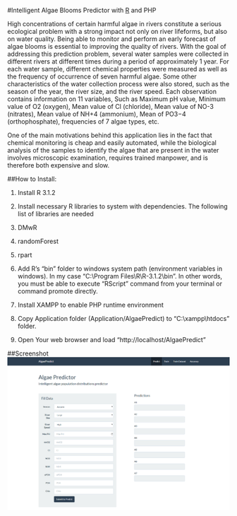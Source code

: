 #Intelligent Algae Blooms Predictor with [R](https://www.r-project.org/) and PHP

High concentrations of certain harmful algae in rivers constitute a serious ecological problem with a strong impact not only on river lifeforms, but also on water quality. Being able to monitor and perform an early forecast of algae blooms is essential to improving the quality of rivers. With the goal of addressing this prediction problem, several water samples were collected in different rivers at different times during a period of approximately 1 year. For each water sample, different chemical properties were measured as well as the frequency of occurrence of seven harmful algae. Some other characteristics of the water collection process were also stored, such as the season of the year, the river size, and the river speed. Each observation contains information on 11 variables,  Such as Maximum pH value, Minimum value of O2 (oxygen), Mean value of Cl (chloride), Mean value of NO-3 (nitrates), Mean value of NH+4 (ammonium), Mean of PO3−4 (orthophosphate), frequencies of 7 algae types, etc.

One of the main motivations behind this application lies in the fact that chemical monitoring is cheap and easily automated, while the biological analysis of the samples to identify the algae that are present in the water involves microscopic examination, requires trained manpower, and is therefore both expensive and slow.

##How to Install:
1.	Install R 3.1.2

2.	Install necessary R libraries to system with dependencies. The following list of libraries are needed
  1. DMwR
  2. randomForest
  3. rpart

3.	Add R’s “bin” folder to windows system path (environment variables in windows). In my case “C:\Program Files\R\R-3.1.2\bin”. In other words, you must be able to execute “RScript” command from your terminal or command promote directly.

4.	Install XAMPP to enable PHP runtime environment

5.	Copy Application folder (Application/AlgaePredict) to “C:\xampp\htdocs” folder.

6.	Open Your web browser and load “http://localhost/AlgaePredict”

##Screenshot
![Home Page](https://github.com/Lakshanz/AlgaePredict/blob/master/Screenshot.png)




